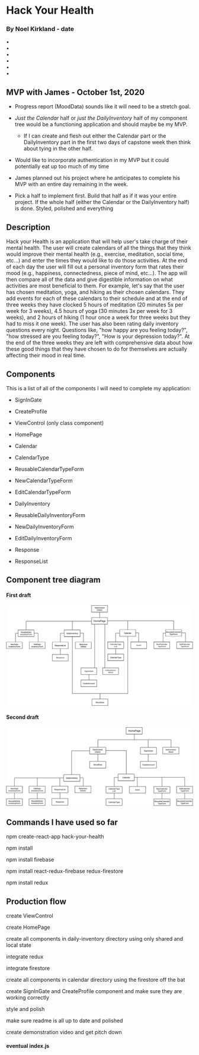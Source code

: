 # Hack Your Health

### By Noel Kirkland - date

•[](#1)<br>
•[](#2)<br>
•[](#3)<br>
•[](#4)<br>
•[](#5)<br>
•[](#6)

## MVP with James - October 1st, 2020
* Progress report (MoodData) sounds like it will need to be a stretch goal.

* _Just the Calendar_ half or _just the DailyInventory_ half of my component tree would be a functioning application and should maybe be my MVP.
    - If I can create and flesh out either the Calendar part or the DailyInventory part in the first two days of capstone week then think about tying in the other half.

* Would like to incorporate authentication in my MVP but it could potentially eat up too much of my time

* James planned out his project where he anticipates to complete his MVP with an entire day remaining in the week.

* Pick a half to implement first. Build that half as if it was your entire project. If the whole half (either the Calendar or the DailyInventory half) is done. Styled, polished and everything

## Description

Hack your Health is an application that will help user's take charge of their mental health. The user will create calendars of all the things that they think would improve their mental health (e.g., exercise, meditation, social time, etc...) and enter the times they would like to do those activities. At the end of each day the user will fill out a personal inventory form that rates their mood (e.g., happiness, connectedness, piece of mind, etc...). The app will then compare all of the data and give digestible information on what activities are most beneficial to them. For example, let's say that the user has chosen meditation, yoga, and hiking as their chosen calendars. They add events for each of these calendars to their schedule and at the end of three weeks they have clocked 5 hours of meditation (20 minutes 5x per week for 3 weeks), 4.5 hours of yoga (30 minutes 3x per week for 3 weeks), and 2 hours of hiking (1 hour once a week for three weeks but they had to miss it one week). The user has also been rating daily inventory questions every night. Questions like, "how happy are you feeling today?", "how stressed are you feeling today?", "How is your depression today?". At the end of the three weeks they are left with comprehensive data about how these good things that they have chosen to do for themselves are actually affecting their mood in real time.

## Components

This is a list of all of the components I will need to complete my application:

* SignInGate
* CreateProfile

* ViewControl (only class component)

* HomePage

* Calendar
* CalendarType
* ReusableCalendarTypeForm
* NewCalendarTypeForm
* EditCalendarTypeForm

* DailyInventory
* ReusableDailyInventoryForm
* NewDailyInventoryForm
* EditDailyInventoryForm
* Response
* ResponseList

## Component tree diagram

#### First draft
![](hack-your-health-component-tree-draft1.png)

#### Second draft
![](hack-your-health-component-tree-draft2.png)

## Commands I have used so far

npm create-react-app hack-your-health

npm install

npm install firebase

npm install react-redux-firebase redux-firestore

npm install redux

## Production flow

create ViewControl

create HomePage

create all components in daily-inventory directory using only shared and local state

integrate redux

integrate firestore

create all components in calendar directory using the firestore off the bat

create SignInGate and CreateProfile component and make sure they are working correctly

style and polish

make sure readme is all up to date and polished

create demonstration video and get pitch down

#### eventual index.js
<!-- 
import React from 'react';
import ReactDOM from 'react-dom';
import App from './components/App';
import { ReactReduxFirebaseProvider } from 'react-redux-firebase';
import { createFirestoreInstance } from 'redux-firestore';
import firebase from "./firebase";
import { firestoreReducer } from 'redux-firestore';

const store = CREATE STORE COMES FROM REDUX SO I MIGHT NEED TO IMPLEMENT THAT IN ORDER FOR THIS WHOLE THING TO WORK
const rrfProps = {
  firebase,
  config: {
        userProfile: "users"
    },
  dispatch: store.dispatch,
  createFirestoreInstance
}

ReactDOM.render(
    <ReactReduxFirebaseProvider {...rrfProps}>
      <App />
    </ReactReduxFirebaseProvider>,
  document.getElementById('root')
)
 -->